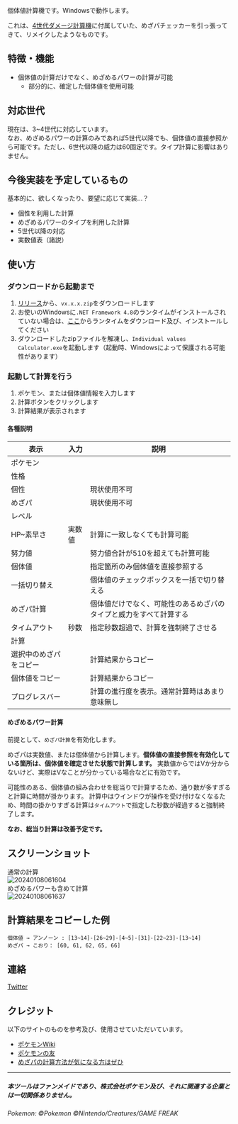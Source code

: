 個体値計算機です。Windowsで動作します。

これは、[4世代ダメージ計算機](https://github.com/mebuki117/4-Gen-Damage-Calculator)に付属していた、めざパチェッカーを引っ張ってきて、リメイクしたようなものです。

## 特徴・機能
- 個体値の計算だけでなく、めざめるパワーの計算が可能
   - 部分的に、確定した個体値を使用可能
 
## 対応世代
現在は、3~4世代に対応しています。  
なお、めざめるパワーの計算のみであれば5世代以降でも、個体値の直接参照から可能です。ただし、6世代以降の威力は60固定です。タイプ計算に影響はありません。
 
## 今後実装を予定しているもの
基本的に、欲しくなったり、要望に応じて実装…？
- 個性を利用した計算
- めざめるパワーのタイプを利用した計算
- 5世代以降の対応
- 実数値表（諸説）

## 使い方
### ダウンロードから起動まで
1. [リリース](https://github.com/mebuki117/Individual-values-Calculator/releases)から、``vx.x.x.zip``をダウンロードします
2. お使いのWindowsに``.NET Framework 4.8``のランタイムがインストールされていない場合は、[ここ](https://dotnet.microsoft.com/ja-jp/download/dotnet-framework/net48)からランタイムをダウンロード及び、インストールしてください
3. ダウンロードしたzipファイルを解凍し、``Individual values Calculator.exe``を起動します（起動時、Windowsによって保護される可能性があります）

### 起動して計算を行う
1. ポケモン、または個体値情報を入力します
2. 計算ボタンをクリックします
3. 計算結果が表示されます

#### 各種説明
| 表示 | 入力 | 説明 |
----|----|--- 
| ポケモン |||
| 性格 |||
| 個性 || 現状使用不可 |
| めざパ || 現状使用不可 |
| レベル |||
| HP~素早さ | 実数値 | 計算に一致しなくても計算可能 |
| 努力値 || 努力値合計が510を超えても計算可能 |
| 個体値 || 指定箇所のみ個体値を直接参照する |
| 一括切り替え || 個体値のチェックボックスを一括で切り替える |
| めざパ計算 || 個体値だけでなく、可能性のあるめざパのタイプと威力をすべて計算する |
| タイムアウト | 秒数 | 指定秒数超過で、計算を強制終了させる |
| 計算 |||
| 選択中のめざパをコピー || 計算結果からコピー |
| 個体値をコピー || 計算結果からコピー |
| プログレスバー || 計算の進行度を表示。通常計算時はあまり意味無し |

#### めざめるパワー計算
前提として、``めざパ計算``を有効化します。

めざパは実数値、または個体値から計算します。**個体値の直接参照を有効化している箇所は、個体値を確定させた状態で計算します。** 実数値からではVか分からないけど、実際はVなことが分かっている場合などに有効です。

可能性のある、個体値の組み合わせを総当りで計算するため、通り数が多すぎると計算に時間が掛かります。
計算中はウインドウが操作を受け付けなくなるため、時間の掛かりすぎる計算は``タイムアウト``で指定した秒数が経過すると強制終了します。

**なお、総当り計算は改善予定です。**

## スクリーンショット
通常の計算  
![20240108061604](https://github.com/mebuki117/Individual-values-Calculator/assets/97399080/8a90d51b-45d7-4712-be9b-d4ad6609fd1d)  
めざめるパワーも含めて計算  
![20240108061637](https://github.com/mebuki117/Individual-values-Calculator/assets/97399080/79909f51-3540-4042-b09a-7ba44dd0e61e)  

## 計算結果をコピーした例
```
個体値 → アンノーン : [13~14]-[26~29]-[4~5]-[31]-[22~23]-[13~14]
めざパ → こおり： [60, 61, 62, 65, 66]
```

## 連絡
[Twitter](https://twitter.com/mebuki117)

## クレジット
以下のサイトのものを参考及び、使用させていただいています。
- [ポケモンWiki](https://wiki.xn--rckteqa2e.com/wiki/%E3%83%A1%E3%82%A4%E3%83%B3%E3%83%9A%E3%83%BC%E3%82%B8)
- [ポケモンの友](https://pokebook.jp/)
- [めざパの計算方法が気になる方はぜひ](https://wiki.ポケモン.com/wiki/%E3%82%81%E3%81%96%E3%82%81%E3%82%8B%E3%83%91%E3%83%AF%E3%83%BC%E8%A8%88%E7%AE%97%E6%B3%95)

---

##### 本ツールはファンメイドであり、株式会社ポケモン及び、それに関連する企業とは一切関係ありません。
###### Pokemon: ©Pokemon ©Nintendo/Creatures/GAME FREAK
